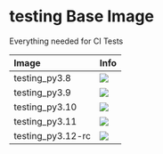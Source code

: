 
# testing Base Image

Everything needed for CI Tests

| Image  | Info |
| :----- | :--- |
| testing_py3.8 | [![](https://img.shields.io/docker/pulls/pymor/testing_py3.8.svg)](https://hub.docker.com/repository/docker/pymor/testing_py3.8 "testing mixin") |
| testing_py3.9 | [![](https://img.shields.io/docker/pulls/pymor/testing_py3.9.svg)](https://hub.docker.com/repository/docker/pymor/testing_py3.9 "testing mixin") |
| testing_py3.10 | [![](https://img.shields.io/docker/pulls/pymor/testing_py3.10.svg)](https://hub.docker.com/repository/docker/pymor/testing_py3.10 "testing mixin") |
| testing_py3.11 | [![](https://img.shields.io/docker/pulls/pymor/testing_py3.11.svg)](https://hub.docker.com/repository/docker/pymor/testing_py3.11 "testing mixin") |
| testing_py3.12-rc | [![](https://img.shields.io/docker/pulls/pymor/testing_py3.12-rc.svg)](https://hub.docker.com/repository/docker/pymor/testing_py3.12-rc "testing mixin") |
